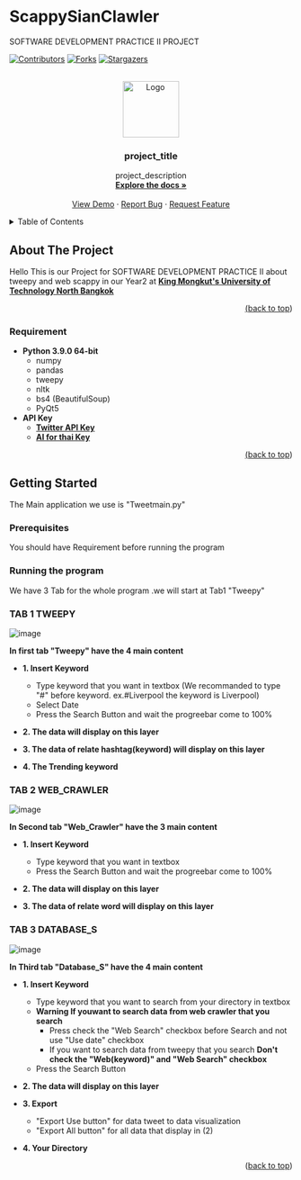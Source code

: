 # ScappySianClawler
SOFTWARE DEVELOPMENT PRACTICE II PROJECT

<div id="top"></div>
<!--
*** Thanks for checking out the Best-README-Template. If you have a suggestion
*** that would make this better, please fork the repo and create a pull request
*** or simply open an issue with the tag "enhancement".
*** Don't forget to give the project a star!
*** Thanks again! Now go create something AMAZING! :D
-->



<!-- PROJECT SHIELDS -->
<!--
*** I'm using markdown "reference style" links for readability.
*** Reference links are enclosed in brackets [ ] instead of parentheses ( ).
*** See the bottom of this document for the declaration of the reference variables
*** for contributors-url, forks-url, etc. This is an optional, concise syntax you may use.
*** https://www.markdownguide.org/basic-syntax/#reference-style-links
-->
[![Contributors][contributors-shield]][contributors-url]
[![Forks][forks-shield]][forks-url]
[![Stargazers][stars-shield]][stars-url]




<!-- PROJECT LOGO -->
<br />
<div align="center">
  <a href="https://github.com/golfzakrub/ScappySianClawler">
    <img src="https://steamuserimages-a.akamaihd.net/ugc/1814365766212573958/04B7867DCE7F7DC885EF9D2B31FCDC9EF2D03443/?imw=512&&ima=fit&impolicy=Letterbox&imcolor=%23000000&letterbox=false"
         alt="Logo" width="100" height="100">
  </a>

<h3 align="center">project_title</h3>

  <p align="center">
    project_description
    <br />
    <a href="https://github.com/golfzakrub/ScappySianClawler"><strong>Explore the docs »</strong></a>
    <br />
    <br />
    <a href="https://github.com/golfzakrub/ScappySianClawler">View Demo</a>
    ·
    <a href="https://github.com/golfzakrub/ScappySianClawler/issues">Report Bug</a>
    ·
    <a href="https://github.com/golfzakrub/ScappySianClawler/issues">Request Feature</a>
  </p>
</div>



<!-- TABLE OF CONTENTS -->
<details>
  <summary>Table of Contents</summary>
  <ol>
    <li>
      <a href="#about-the-project">About The Project</a>
      <ul>
        <li><a href="#requirement">Requirement</a></li>
      </ul>
    </li>
    <li>
      <a href="#getting-started">Getting Started</a>
      <ul>
        <li><a href="#prerequisites">Prerequisites</a></li>
        <li><a href="#tab-1-tweepy">TAB 1 TWEEPY</a></li>
        <li><a href="#tab-2-web_crawler">TAB 2 WEB_CRAWLER</a></li>
        <li><a href="#tab-3-database_s">TAB 3 DATABASE_S</a></li>
        </ul>

  </ol>
</details>



<!-- ABOUT THE PROJECT -->
## About The Project
Hello This is our Project for SOFTWARE DEVELOPMENT PRACTICE II about tweepy and web scappy in our Year2 at <a href="https://www.kmutnb.ac.th/"> <b>King Mongkut's University of Technology North   Bangkok</b>


<p align="right">(<a href="#top">back to top</a>)</p>



### Requirement

* **Python 3.9.0 64-bit**
  * numpy
  * pandas
  * tweepy
  * nltk
  * bs4 (BeautifulSoup)
  * PyQt5
* **API Key**
  *  <a href="https://developer.twitter.com/en/products/twitter-api/"> <b>Twitter API Key</b> 
  *  <a href="https://aiforthai.in.th/"> <b>AI for thai Key</b>
  


<p align="right">(<a href="#top">back to top</a>)</p>



<!-- GETTING STARTED -->
## Getting Started

The Main application we use is "Tweetmain.py"

### Prerequisites

You should have Requirement before running the program

### Running the program

We have 3 Tab for the whole program .we will start at Tab1 "Tweepy" 

### TAB 1 TWEEPY
   
![image](https://user-images.githubusercontent.com/70587016/166665453-4b321d46-1721-4e18-95f3-c2db627e5ebb.png)

**In first tab "Tweepy" have the 4 main content**
  
* **1. Insert Keyword**
  * Type keyword that you want in textbox (We recommanded to type "#" before keyword. ex.#Liverpool the keyword is Liverpool)
  * Select Date
  * Press the Search Button and wait the progreebar come to 100%

* **2. The data will display on this layer**

* **3. The data of relate hashtag(keyword) will display on this layer**
  
* **4. The Trending keyword**

### TAB 2 WEB_CRAWLER
  
  
![image](https://user-images.githubusercontent.com/70587016/166667306-d804bf9f-addb-41b4-96a0-10bfe447d4cd.png)

**In Second tab "Web_Crawler" have the 3 main content**
* **1. Insert Keyword**
  * Type keyword that you want in textbox
  * Press the Search Button and wait the progreebar come to 100%

* **2. The data will display on this layer**

* **3. The data of relate word will display on this layer**
### TAB 3 DATABASE_S
  
  
![image](https://user-images.githubusercontent.com/70587016/166668358-0ffdf2a6-7b56-4e34-be2e-57fd30097c48.png)
  

**In Third tab "Database_S" have the 4 main content**
* **1. Insert Keyword**
  * Type keyword that you want to search from your directory in textbox
  * ****Warning** If youwant to search data from web crawler that you search**
    * Press check the "Web Search" checkbox before Search and not use "Use date" checkbox
    * If you want to search data from tweepy that you search **Don't check the "Web(keyword)" and "Web Search" checkbox**
  * Press the Search Button

* **2. The data will display on this layer**

* **3. Export**
    * "Export Use button"  for data tweet to data visualization
    * "Export All button"  for all data that display in (2)

* **4. Your Directory**

<p align="right">(<a href="#top">back to top</a>)</p>
















<!-- MARKDOWN LINKS & IMAGES -->
<!-- https://www.markdownguide.org/basic-syntax/#reference-style-links -->
[contributors-shield]: https://img.shields.io/github/contributors/othneildrew/Best-README-Template.svg?style=for-the-badge
[contributors-url]: https://github.com/golfzakrub/ScappySianClawler/graphs/contributors
[forks-shield]: https://img.shields.io/github/forks/othneildrew/Best-README-Template.svg?style=for-the-badge
[forks-url]: https://github.com/golfzakrub/ScappySianClawler/network/members
[stars-shield]: https://img.shields.io/github/stars/othneildrew/Best-README-Template.svg?style=for-the-badge
[stars-url]: https://github.com/golfzakrub/ScappySianClawler/stargazers

